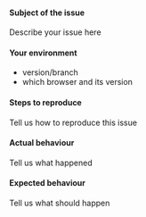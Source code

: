 #### Subject of the issue
Describe your issue here

#### Your environment
* version/branch
* which browser and its version

#### Steps to reproduce
Tell us how to reproduce this issue

#### Actual behaviour
Tell us what happened

#### Expected behaviour
Tell us what should happen

